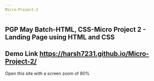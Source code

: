 ```yaml
---
Micro-Project-2
---
```

PGP May Batch-HTML, CSS-Micro Project 2 - Landing Page using HTML and CSS
---
Demo Link
https://harsh7231.github.io/Micro-Project-2/
---
Open this site with a screen zoom of 80%
